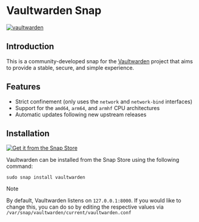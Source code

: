 # Vaultwarden Snap
[![vaultwarden](https://snapcraft.io/vaultwarden/badge.svg)](https://snapcraft.io/vaultwarden)

## Introduction

This is a community-developed snap for the [Vaultwarden](https://github.com/dani-garcia/vaultwarden) project that aims to provide a stable, secure, and simple experience.

## Features
- Strict confinement (only uses the `network` and `network-bind` interfaces)
- Support for the `amd64`, `arm64`, and `armhf` CPU architectures
- Automatic updates following new upstream releases

## Installation
[![Get it from the Snap Store](https://snapcraft.io/static/images/badges/en/snap-store-black.svg)](https://snapcraft.io/vaultwarden)

Vaultwarden can be installed from the Snap Store using the following command:

    sudo snap install vaultwarden

>[!Note]
>By default, Vaultwarden listens on `127.0.0.1:8000`. If you would like to change this, you can do so by editing the respective values via `/var/snap/vaultwarden/current/vaultwarden.conf`
